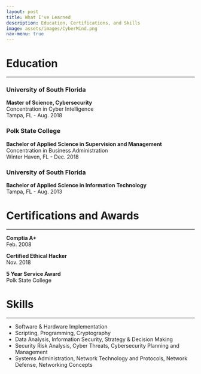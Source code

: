 ```yaml
---
layout: post
title: What I've Learned
description: Education, Certifications, and Skills
image: assets/images/CyberMind.png
nav-menu: true
---
```

  <div class="content">
  <h1>Education</h1>
  <hr>
  <h3>University of South Florida</h3>
  <p><b>Master of Science, Cybersecurity </b><br> Concentration in Cyber Intelligence <br>Tampa, FL - Aug. 2018</p>
    <h3>Polk State College</h3>
  <p><b>Bachelor of Applied Science in Supervision and Management</b><br>Concentration in Business Administration <br>Winter Haven, FL - Dec. 2018</p>
    <h3>University of South Florida</h3>
  <p><b>Bachelor of Applied Science in Information Technology</b><br>Tampa, FL - Aug. 2013</p>

  <h1> Certifications and Awards</h1>
  <hr>
  <p><b>Comptia A+</b><br>Feb. 2008</p>
  <p><b>Certified Ethical Hacker</b><br>Nov. 2018</p>
  <p><b>5 Year Service Award</b><br>Polk State College</p>
  
          
<h1>Skills</h1>
<hr>
<ul>
    <li>Software & Hardware Implementation </li>
    <li>Scripting, Programming, Cryptography </li>
    <li>Data Analysis, Information Security, Strategy & Decision Making</li>
    <li>Security Risk Analysis, Cyber Threats, Cybersecurity Planning and Management</li>
    <li>Systems Administration,  Network Technology and Protocols, Network Defense, Networking Concepts</li>
</ul>
